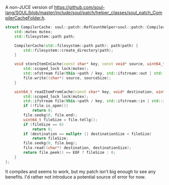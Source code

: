 A non-JUCE version of <https://github.com/soul-lang/SOUL/blob/master/include/soul/patch/helper_classes/soul_patch_CompilerCacheFolder.h>.

```cpp
struct CompilerCache: soul::patch::RefCountHelper<soul::patch::CompilerCache, CompilerCache>  {
    std::mutex mutex;
    std::filesystem::path path;

    CompilerCache(std::filesystem::path path): path(path) {
        std::filesystem::create_directory(path);
    }

    void storeItemInCache(const char* key, const void* source, uint64_t sourceSize) override {
        std::scoped_lock lock(mutex);
        std::ofstream file(this->path / key, std::ifstream::out | std::ifstream::binary);
        file.write((char*) source, sourceSize);
    }

    uint64_t readItemFromCache(const char* key, void* destination, uint64_t destinationSize) override {
        std::scoped_lock lock(mutex);
        std::ifstream file(this->path / key, std::ifstream::in | std::ifstream::binary);
        if (!file.is_open())
            return 0;
        file.seekg(0, file.end);
        uint64_t fileSize = file.tellg();
        if (fileSize == 0)
            return 0;
        if (destination == nullptr || destinationSize < fileSize)
            return fileSize;
        file.seekg(0, file.beg);
        file.read((char*) destination, destinationSize);
        return file.peek() == EOF ? fileSize : 0;
    }
};
```

It compiles and seems to work, but my patch isn't big enough to see any benefits.
I'd rather not introduce a potential source of error for now.

